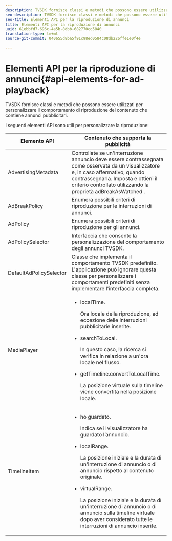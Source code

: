 ```yaml
---
description: TVSDK fornisce classi e metodi che possono essere utilizzati per personalizzare il comportamento di riproduzione del contenuto che contiene annunci pubblicitari.
seo-description: TVSDK fornisce classi e metodi che possono essere utilizzati per personalizzare il comportamento di riproduzione del contenuto che contiene annunci pubblicitari.
seo-title: Elementi API per la riproduzione di annunci
title: Elementi API per la riproduzione di annunci
uuid: 61ebbfd7-696c-4a5b-8dbb-682770cd5840
translation-type: tm+mt
source-git-commit: 040655d8ba5f91c98ed0584c08db226ffe1e0f4e

---
```



# Elementi API per la riproduzione di annunci{#api-elements-for-ad-playback}

TVSDK fornisce classi e metodi che possono essere utilizzati per personalizzare il comportamento di riproduzione del contenuto che contiene annunci pubblicitari.

I seguenti elementi API sono utili per personalizzare la riproduzione:

<table id="table_B07E373B9D2B425AB36466B1D42411AD"> 
 <thead> 
  <tr> 
   <th colname="col1" class="entry"> Elemento API </th> 
   <th colname="col2" class="entry"> Contenuto che supporta la pubblicità </th> 
  </tr> 
 </thead>
 <tbody> 
  <tr> 
   <td colname="col1"><span class="codeph"> AdvertisingMetadata</span> </td> 
   <td colname="col2">Controllate se un'interruzione annuncio deve essere contrassegnata come osservata da un visualizzatore e, in caso affermativo, quando contrassegnarla. Imposta e ottieni il criterio controllato utilizzando 
    <ph>
     la proprietà <span class="codeph"> adBreakAsWatched</span> .
    </ph> </td> 
  </tr> 
  <tr> 
   <td colname="col1"><span class="codeph"> AdBreakPolicy</span> </td> 
   <td colname="col2"> Enumera possibili criteri di riproduzione per le interruzioni di annunci. </td> 
  </tr> 
  <tr> 
   <td colname="col1"><span class="codeph"> AdPolicy</span> </td> 
   <td colname="col2"> Enumera possibili criteri di riproduzione per gli annunci. </td> 
  </tr> 
  <tr> 
   <td colname="col1"><span class="codeph"> AdPolicySelector</span> </td> 
   <td colname="col2"> Interfaccia che consente la personalizzazione del comportamento degli annunci TVSDK. </td> 
  </tr> 
  <tr> 
   <td colname="col1"><span class="codeph"> DefaultAdPolicySelector</span> </td> 
   <td colname="col2"> Classe che implementa il comportamento TVSDK predefinito. L'applicazione può ignorare questa classe per personalizzare i comportamenti predefiniti senza implementare l'interfaccia completa. </td> 
  </tr> 
  <tr> 
   <td colname="col1"> <span class="codeph"> MediaPlayer</span> </td> 
   <td colname="col2"> 
    <ul id="ul_37700A741403448A8760FDDA68B099AA"> 
     <li id="li_B465170D449E49489C5924572BEEB4A5"><span class="codeph"> localTime</span>. <p>Ora locale della riproduzione, ad eccezione delle interruzioni pubblicitarie inserite. </p> </li> 
     <li id="li_D9D68CF428904BB2B84E1BCE828A90DC"> <span class="codeph"> searchToLocal</span>. <p>In questo caso, la ricerca si verifica in relazione a un'ora locale nel flusso. </p> </li> 
     <li id="li_9DBCA75537DC4824AA66B53A3FA28812"><span class="codeph"> getTimeline.convertToLocalTime</span>. <p>La posizione virtuale sulla timeline viene convertita nella posizione locale. </p> </li> 
    </ul> </td> 
  </tr> 
  <tr> 
   <td colname="col1"> <span class="codeph"> TimelineItem</span> </td> 
   <td colname="col2"> 
    <ul id="ul_99AD34F823DB4F10937EE39DAD0C0B72"> 
     <li id="li_87E2DA15ECE74CFE9C9FBBE8F4B62440"><span class="codeph"> ho guardato</span>. <p>Indica se il visualizzatore ha guardato l’annuncio. </p> </li> 
     <li id="li_A9E5A9CF701C48BC94C93F28C114778D"><span class="codeph"> localRange</span>. <p>La posizione iniziale e la durata di un'interruzione di annuncio o di annuncio rispetto al contenuto originale. </p> </li> 
     <li id="li_070BDA0BF4184863AF44652BD5A0CCEC"><span class="codeph"> virtualRange</span>. <p>La posizione iniziale e la durata di un'interruzione di annuncio o di annuncio sulla timeline virtuale dopo aver considerato tutte le interruzioni di annuncio inserite. </p> </li> 
    </ul> </td> 
  </tr> 
 </tbody> 
</table>

